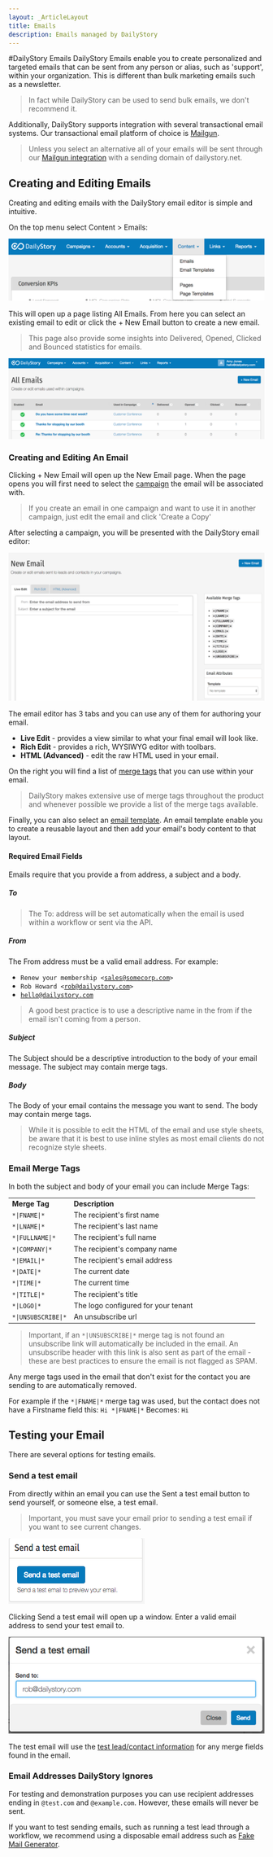 ```yaml
---
layout: _ArticleLayout
title: Emails
description: Emails managed by DailyStory
---
```

#DailyStory Emails
DailyStory Emails enable you to create personalized and targeted emails that can be sent from any person or alias, such as 'support', within your organization. This is different than bulk marketing emails such as a newsletter.

> In fact while DailyStory can be used to send bulk emails, we don't recommend it.

Additionally, DailyStory supports integration with several transactional email systems. Our transactional email platform of choice is [Mailgun](https://www.mailgun.com). 

> Unless you select an alternative all of your emails will be sent through our [Mailgun integration](/integrations/mailgun) with a sending domain of dailystory.net.

## Creating and Editing Emails
Creating and editing emails with the DailyStory email editor is simple and intuitive.

On the top menu select Content > Emails:

![Emails Menu](/articles/features/emails-01.png "Email Menu")

This will open up a page listing All Emails. From here you can select an existing email to edit or click the + New Email button to create a new email.

> This page also provide some insights into Delivered, Opened, Clicked and Bounced statistics for emails.

![All Emails](/articles/features/emails-02.png "All Emails")

### Creating and Editing An Email
Clicking + New Email will open up the New Email page. When the page opens you will first need to select the [campaign](/campaigns) the email will be associated with.

> If you create an email in one campaign and want to use it in another campaign, just edit the email and click 'Create a Copy'

After selecting a campaign, you will be presented with the DailyStory email editor:

![New Email](/articles/features/emails-03.png "All Email")

The email editor has 3 tabs and you can use any of them for authoring your email.

* **Live Edit** - provides a view similar to what your final email will look like.
* **Rich Edit** - provides a rich, WYSIWYG editor with toolbars.
* **HTML (Advanced)** - edit the raw HTML used in your email.

On the right you will find a list of [merge tags](/reference#merge-tag) that you can use within your email. 

> DailyStory makes extensive use of merge tags throughout the product and whenever possible we provide a list of the merge tags available.  

Finally, you can also select an [email template](/features/email-templates). An email template enable you to create a reusable layout and then add your email's body content to that layout.

#### Required Email Fields
Emails require that you provide a from address, a subject and a body.
##### To
> The To: address will be set automatically when the email is used within a workflow or sent via the API.
##### From
The From address must be a valid email address. For example:

* <code>Renew your membership &lt;sales@somecorp.com&gt;</code>
* <code>Rob Howard &lt;rob@dailystory.com&gt;</code>
* <code>hello@dailystory.com</code>

> A good best practice is to use a descriptive name in the from if the email isn't coming from a person.
##### Subject
The Subject should be a descriptive introduction to the body of your email message. The subject may contain merge tags.
##### Body
The Body of your email contains the message you want to send. The body may contain merge tags.

> While it is possible to edit the HTML of the email and use style sheets, be aware that it is best to use inline styles as most email clients do not recognize style sheets.

### Email Merge Tags
In both the subject and body of your email you can include Merge Tags:
<table class="table">
<tbody>
<tr>
<td><strong>Merge Tag</strong></td>
<td><strong>Description</strong></td>
</tr>
<tr>
<td width="25%" nowrap><code>*|FNAME|*</code></td>
<td>The recipient's first name</td>
</tr>
<tr>
<td width="25%" nowrap><code>*|LNAME|*</code></td>
<td>The recipient's last name</td>
</tr>
<tr>
<td width="25%" nowrap><code>*|FULLNAME|*</code></td>
<td>The recipient's full name</td>
</tr>
<tr>
<td width="25%" nowrap><code>*|COMPANY|*</code></td>
<td>The recipient's company name</td>
</tr>
<tr>
<td width="25%" nowrap><code>*|EMAIL|*</code></td>
<td>The recipient's email address</td>
</tr>
<tr>
<td width="25%" nowrap><code>*|DATE|*</code></td>
<td>The current date</td>
</tr>
<tr>
<td width="25%" nowrap><code>*|TIME|*</code></td>
<td>The current time</td>
</tr>
<tr>
<td width="25%" nowrap><code>*|TITLE|*</code></td>
<td>The recipient's title</td>
</tr>
<tr>
<td width="25%" nowrap><code>*|LOGO|*</code></td>
<td>The logo configured for your tenant</td>
</tr>
<tr>
<td width="25%" nowrap><code>*|UNSUBSCRIBE|*</code></td>
<td>An unsubscribe url</td>
</tr>
</tbody>
</table>

> Important, if an <code>\*|UNSUBSCRIBE|\*</code> merge tag is not found an unsubscribe link will automatically be included in the email. An unsubscribe header with this link is also sent as part of the email - these are best practices to ensure the email is not flagged as SPAM.

Any merge tags used in the email that don't exist for the contact you are sending to are automatically removed.

For example if the <code>\*|FNAME|\*</code> merge tag was used, but the contact does not have a Firstname field this:	 <code>Hi \*|FNAME|\*</code> Becomes: <code>Hi</code>

## Testing your Email
There are several options for testing emails.

### Send a test email
From directly within an email you can use the Sent a test email button to send yourself, or someone else, a test email.

> Important, you must save your email prior to sending a test email if you want to see current changes.

![Send test email](/articles/features/emails-04.png "Send test email")

Clicking Send a test email will open up a window. Enter a valid email address to send your test email to.

![Test email recipient](/articles/features/emails-05.png "Test email recipient")

The test email will use the [test lead/contact information](/reference#test-lead) for any merge fields found in the email.

### Email Addresses DailyStory Ignores
For testing and demonstration purposes you can use recipient addresses ending in <code>@test.com</code> and <code>@example.com</code>. However, these emails will never be sent.

If you want to test sending emails, such as running a test lead through a workflow, we recommend using a disposable email address such as <a href="http://www.fakemailgenerator.com/" rel="noopener noreferrer">Fake Mail Generator</a>.
